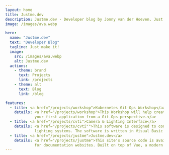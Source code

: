 ```yaml
---
layout: home
title: Justme.dev
description: Justme.dev - Developer blog by Jonny van der Hoeven. Just me, making it.
image: /images/ava.webp

hero:
  name: "Justme.dev"
  text: "Developer Blog"
  tagline: Just make it!
  image:
    src: /images/ava.webp
    alt: Justme.dev
  actions:
    - theme: brand
      text: Projects
      link: /projects
    - theme: alt
      text: Blog
      link: /blog

features:
  - title: <a href="/projects/workshop">Kubernetes Git-Ops Workshop</a>
    details: <a href="/projects/workshop">This Workshop will help create your own Kubernetes cluster using K3S while using ArgoCD to deploy 
             your first application from a Git-Ops perspective.</a>
  - title: <a href="/projects/cvti">Camera & Lighting Interface</a>
    details: <a href="/projects/cvti"">This software is designed to control camera and
             lighting systems. The software is written in Visual Basic .NET and is designed to run on a Windows operating systems.</a>
  - title: <a href="/projects/justme">Justme.dev</a>
    details: <a href="/projects/justme">This site's source code is available on GitHub. VitePress is specifically designed
             for documentation websites. Built on top of Vue, a modern build tool for frontend development.</a>
---
```

